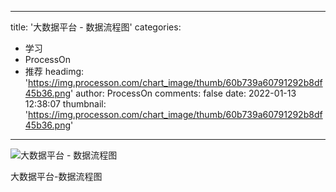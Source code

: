 
---
title: '大数据平台 - 数据流程图'
categories: 
 - 学习
 - ProcessOn
 - 推荐
headimg: 'https://img.processon.com/chart_image/thumb/60b739a60791292b8df45b36.png'
author: ProcessOn
comments: false
date: 2022-01-13 12:38:07
thumbnail: 'https://img.processon.com/chart_image/thumb/60b739a60791292b8df45b36.png'
---

<div>   
<img class="thumb" alt="大数据平台 - 数据流程图" src="https://img.processon.com/chart_image/thumb/60b739a60791292b8df45b36.png" referrerpolicy="no-referrer">
<p>大数据平台-数据流程图</p>  
</div>
            